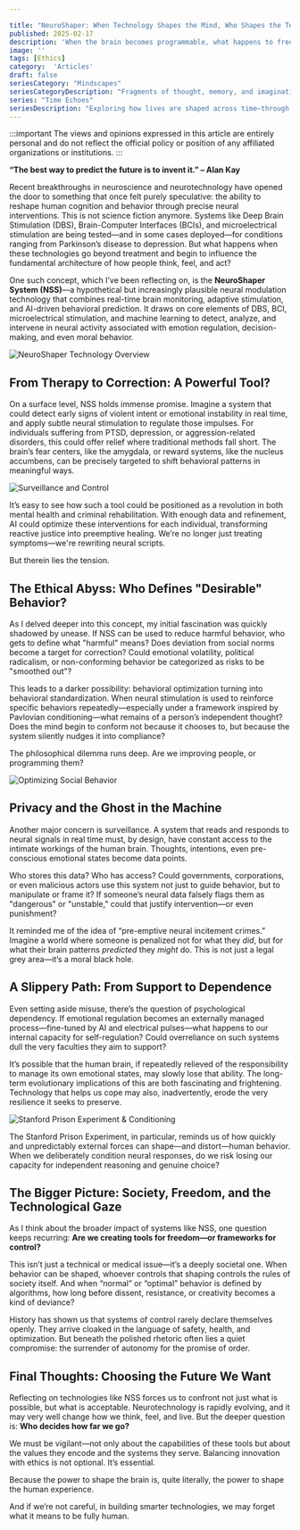 ```yaml
---

title: "NeuroShaper: When Technology Shapes the Mind, Who Shapes the Technology?"
published: 2025-02-17
description: 'When the brain becomes programmable, what happens to free will?'
image: ''
tags: [Ethics]
category:  'Articles'
draft: false
seriesCategory: "Mindscapes"
seriesCategoryDescription: "Fragments of thought, memory, and imagination—tracing the shifting landscapes of the mind. Through personal musings and reflections, each piece explores the subtle connections between being, time, and meaning."
series: "Time Echoes"
seriesDescription: "Exploring how lives are shaped across time—through the stories we remember, the systems we build, and the futures we envision. This series gathers fragments of thought where technology meets humanity."
---
```


:::important
The views and opinions expressed in this article are entirely personal and do not reflect the official policy or position of any affiliated organizations or institutions.
:::

**“The best way to predict the future is to invent it.” – Alan Kay**

Recent breakthroughs in neuroscience and neurotechnology have opened the door to something that once felt purely speculative: the ability to reshape human cognition and behavior through precise neural interventions. This is not science fiction anymore. Systems like Deep Brain Stimulation (DBS), Brain-Computer Interfaces (BCIs), and microelectrical stimulation are being tested—and in some cases deployed—for conditions ranging from Parkinson’s disease to depression. But what happens when these technologies go beyond treatment and begin to influence the fundamental architecture of how people think, feel, and act?

One such concept, which I’ve been reflecting on, is the **NeuroShaper System (NSS)**—a hypothetical but increasingly plausible neural modulation technology that combines real-time brain monitoring, adaptive stimulation, and AI-driven behavioral prediction. It draws on core elements of DBS, BCI, microelectrical stimulation, and machine learning to detect, analyze, and intervene in neural activity associated with emotion regulation, decision-making, and even moral behavior.

![NeuroShaper Technology Overview](/image/NS1.png)

## From Therapy to Correction: A Powerful Tool?

On a surface level, NSS holds immense promise. Imagine a system that could detect early signs of violent intent or emotional instability in real time, and apply subtle neural stimulation to regulate those impulses. For individuals suffering from PTSD, depression, or aggression-related disorders, this could offer relief where traditional methods fall short. The brain’s fear centers, like the amygdala, or reward systems, like the nucleus accumbens, can be precisely targeted to shift behavioral patterns in meaningful ways.

![Surveillance and Control](/image/NS5.png)

It’s easy to see how such a tool could be positioned as a revolution in both mental health and criminal rehabilitation. With enough data and refinement, AI could optimize these interventions for each individual, transforming reactive justice into preemptive healing. We’re no longer just treating symptoms—we're rewriting neural scripts.

But therein lies the tension.

## The Ethical Abyss: Who Defines "Desirable" Behavior?

As I delved deeper into this concept, my initial fascination was quickly shadowed by unease. If NSS can be used to reduce harmful behavior, who gets to define what "harmful" means? Does deviation from social norms become a target for correction? Could emotional volatility, political radicalism, or non-conforming behavior be categorized as risks to be "smoothed out"?

This leads to a darker possibility: behavioral optimization turning into behavioral standardization. When neural stimulation is used to reinforce specific behaviors repeatedly—especially under a framework inspired by Pavlovian conditioning—what remains of a person’s independent thought? Does the mind begin to conform not because it chooses to, but because the system silently nudges it into compliance?

The philosophical dilemma runs deep. Are we improving people, or programming them?

![Optimizing Social Behavior](/image/NS4.png)

## Privacy and the Ghost in the Machine

Another major concern is surveillance. A system that reads and responds to neural signals in real time must, by design, have constant access to the intimate workings of the human brain. Thoughts, intentions, even pre-conscious emotional states become data points.

Who stores this data? Who has access? Could governments, corporations, or even malicious actors use this system not just to guide behavior, but to manipulate or frame it? If someone’s neural data falsely flags them as "dangerous" or "unstable," could that justify intervention—or even punishment?

It reminded me of the idea of “pre-emptive neural incitement crimes.” Imagine a world where someone is penalized not for what they *did*, but for what their brain patterns *predicted* they *might* do. This is not just a legal grey area—it’s a moral black hole.

## A Slippery Path: From Support to Dependence

Even setting aside misuse, there’s the question of psychological dependency. If emotional regulation becomes an externally managed process—fine-tuned by AI and electrical pulses—what happens to our internal capacity for self-regulation? Could overreliance on such systems dull the very faculties they aim to support?

It’s possible that the human brain, if repeatedly relieved of the responsibility to manage its own emotional states, may slowly lose that ability. The long-term evolutionary implications of this are both fascinating and frightening. Technology that helps us cope may also, inadvertently, erode the very resilience it seeks to preserve.

![Stanford Prison Experiment & Conditioning](/image/NS3.png)

The Stanford Prison Experiment, in particular, reminds us of how quickly and unpredictably external forces can shape—and distort—human behavior. When we deliberately condition neural responses, do we risk losing our capacity for independent reasoning and genuine choice?

## The Bigger Picture: Society, Freedom, and the Technological Gaze

As I think about the broader impact of systems like NSS, one question keeps recurring: **Are we creating tools for freedom—or frameworks for control?**

This isn’t just a technical or medical issue—it’s a deeply societal one. When behavior can be shaped, whoever controls that shaping controls the rules of society itself. And when “normal” or “optimal” behavior is defined by algorithms, how long before dissent, resistance, or creativity becomes a kind of deviance?

History has shown us that systems of control rarely declare themselves openly. They arrive cloaked in the language of safety, health, and optimization. But beneath the polished rhetoric often lies a quiet compromise: the surrender of autonomy for the promise of order.

## Final Thoughts: Choosing the Future We Want

Reflecting on technologies like NSS forces us to confront not just what is possible, but what is acceptable. Neurotechnology is rapidly evolving, and it may very well change how we think, feel, and live. But the deeper question is: **Who decides how far we go?**

We must be vigilant—not only about the capabilities of these tools but about the values they encode and the systems they serve. Balancing innovation with ethics is not optional. It’s essential.

Because the power to shape the brain is, quite literally, the power to shape the human experience.

And if we’re not careful, in building smarter technologies, we may forget what it means to be fully human.
